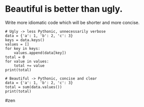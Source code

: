 # Beautiful is better than ugly.

Write more idiomatic code which will be shorter and more concise.

```
# Ugly -> less Pythonic, unnecessarily verbose
data = {'a': 1, 'b': 2, 'c': 3}
keys = data.keys()
values = []
for key in keys:
    values.append(data[key])
total = 0
for value in values:
    total += value
print(total)

# Beautiful -> Pythonic, concise and clear
data = {'a': 1, 'b': 2, 'c': 3}
total = sum(data.values())
print(total)
```

#zen
